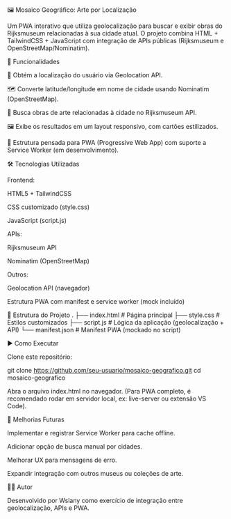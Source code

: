 🖼️ Mosaico Geográfico: Arte por Localização

Um PWA interativo que utiliza geolocalização para buscar e exibir obras do Rijksmuseum relacionadas à sua cidade atual.
O projeto combina HTML + TailwindCSS + JavaScript com integração de APIs públicas (Rijksmuseum e OpenStreetMap/Nominatim).

🚀 Funcionalidades

📍 Obtém a localização do usuário via Geolocation API.

🗺️ Converte latitude/longitude em nome de cidade usando Nominatim (OpenStreetMap).

🎨 Busca obras de arte relacionadas à cidade no Rijksmuseum API.

🖼️ Exibe os resultados em um layout responsivo, com cartões estilizados.

📲 Estrutura pensada para PWA (Progressive Web App) com suporte a Service Worker (em desenvolvimento).

🛠️ Tecnologias Utilizadas

Frontend:

HTML5 + TailwindCSS

CSS customizado (style.css)

JavaScript (script.js)

APIs:

Rijksmuseum API

Nominatim (OpenStreetMap)

Outros:

Geolocation API (navegador)

Estrutura PWA com manifest e service worker (mock incluído)

📂 Estrutura do Projeto
.
├── index.html      # Página principal
├── style.css       # Estilos customizados
├── script.js       # Lógica da aplicação (geolocalização + API)
└── manifest.json   # Manifest PWA (mockado no script)

▶️ Como Executar

Clone este repositório:

git clone https://github.com/seu-usuario/mosaico-geografico.git
cd mosaico-geografico


Abra o arquivo index.html no navegador.
(Para PWA completo, é recomendado rodar em servidor local, ex: live-server ou extensão VS Code).

📌 Melhorias Futuras

Implementar e registrar Service Worker para cache offline.

Adicionar opção de busca manual por cidades.

Melhorar UX para mensagens de erro.

Expandir integração com outros museus ou coleções de arte.

👨‍💻 Autor

Desenvolvido por Wslany como exercício de integração entre geolocalização, APIs e PWA.
